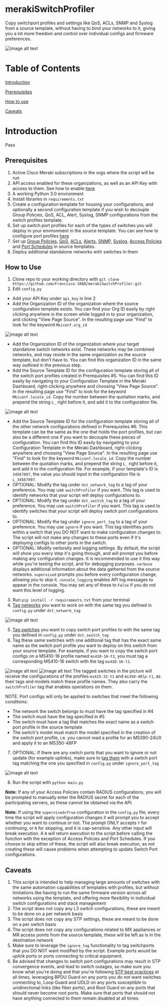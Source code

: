 # merakiSwitchProfiler

Copy switchport profiles and settings like QoS, ACLs, SNMP and Syslog from a source template, without having to bind your networks to it, giving you a lot more freedom and control over individual configs and firmware preferences.

![image alt text](images/diagram.png)

# Table of Contents

[Introduction](#intro)

[Prerequisites](#prereq)

[How to use](#howtouse)

[Caveats](#caveats)

<a name="intro"/>

# Introduction

Pass

<a name="prereq"/>

## Prerequisites

1. Active Cisco Meraki subscriptions in the orgs where the script will be run
2. API access enabled for these organizations, as well as an API Key with access to them. See how to enable [here](https://documentation.meraki.com/General_Administration/Other_Topics/Cisco_Meraki_Dashboard_API)
3. A working Python 3.0 environment
4. Install libraries in `requirements.txt`
5. Create a configuration template for housing your configurations, and optionally a second configuration template if you wish to decouple Group Policies, QoS, ACL, Alert, Syslog, SNMP configurations from the switch profiles template.
6. Set up switch port profiles for each of the types of switches you will deploy in your environment in the source template. You can see how to configure port profiles [here](https://documentation.meraki.com/Architectures_and_Best_Practices/Cisco_Meraki_Best_Practice_Design/Best_Practice_Design_-_MS_Switching/Templates_for_Switching_Best_Practices#Switch_Profiles)
7. Set up [Group Policies](https://documentation.meraki.com/MS/Access_Control/Meraki_MS_Group_Policy_Access_Control_Lists), [QoS](https://documentation.meraki.com/MS/Other_Topics/QoS_(Quality_of_Service)), [ACLs](https://documentation.meraki.com/MS/Layer_3_Switching/Configuring_ACLs), [Alerts](https://documentation.meraki.com/General_Administration/Cross-Platform_Content/Alerts_and_Notifications), [SNMP](https://documentation.meraki.com/General_Administration/Monitoring_and_Reporting/SNMP_Overview_and_Configuration), [Syslog](https://documentation.meraki.com/General_Administration/Monitoring_and_Reporting/Syslog_Server_Overview_and_Configuration), [Access Policies](https://documentation.meraki.com/MS/Access_Control/MS_Switch_Access_Policies_(802.1X)) and [Port Schedules](https://documentation.meraki.com/MS/Access_Control/Port_Schedules) in source templates.
8. Deploy additional standalone networks with switches in them

<a name="howtouse"/>

## How to Use

1. Clone repo to your working directory with `git clone https://github.com/Francisco-1088/merakiSwitchProfiler.git`
2. Edit `config.py`
* Add your API Key under `api_key` in line 2
* Add the Organization ID of the organization where the source configuration template exists. You can find your Org ID easily by right clicking anywhere in the screen while logged in to your organization, and clicking "View Page Source". In the resulting page use "Find" to look for the keyword `Mkiconf.org_id`

![image alt text](images/org_id.png)

* Add the Organization ID of the organization where your target standalone switch networks exist. These networks may be combined networks, and may reside in the same organization as the source template, but don't have to. You can find this organization ID in the same way outlined in the previous step.
* Add the Source Template ID for the configuration template storing all of the switch port profiles created in Prerequisites #5. You can find this ID easily by navigating to your Configuration Template in the Meraki Dashboard, right-clicking anywhere and choosing "View Page Source". In the resulting page use "Find" to look for the keyword `Mkiconf.locale_id`. Copy the number between the quotation marks, and prepend the string `L_` right before it, and add it to the configuration file.

![image alt text](images/template_id.png)

* Add the Source Template ID for the configuration template storing all of the other network configurations defined in Prerequisites #6. This template can be the same as the one that holds the port profiles, but can also be a different one if you want to decouple these pieces of configuration. You can find this ID easily by navigating to your Configuration Template in the Meraki Dashboard, right-clicking anywhere and choosing "View Page Source". In the resulting page use "Find" to look for the keyword `Mkiconf.locale_id`. Copy the number between the quotation marks, and prepend the string `L_` right before it, and add it to the configuration file. For example, if your template's ID is `34567897`, the value you should input in the configuration file is `L_34567897`.
* OPTIONAL: Modify the tag under `dst_network_tag` to a tag of your preference. You may use `switchProfiler` if you want. This tag is used to identify networks that your script will deploy configurations to.
* OPTIONAL: Modify the tag under `dst_switch_tag` to a tag of your preference. You may use `switchProfiler` if you want. This tag is used to identify switches that your script will deploy switch port configurations to.
* OPTIONAL: Modify the tag under `ignore_port_tag` to a tag of your preference. You may use `ignore` if you want. This tag identifies ports within a switch that you DO NOT want to make configuration changes to. The script will not make any changes to these ports even if it's deploying configs to other ports in the switch.
* OPTIONAL: Modify verbosity and logging settings. By default, the script will show you every step it's going through, and will prompt you before making any configuration changes. It is recommended to use it this way while you're testing the script, and for debugging purposes. `verbose` displays additional information about the data gathered from the source networks. `supervised` prompts you before every configuration change, allowing you to skip it. `console_logging` enables API log messages to appear in the console. You may set any of these to `False` if you do not want this level of logging.
3. Run `pip install -r requirements.txt` from your terminal
4. [Tag networks](https://documentation.meraki.com/General_Administration/Organizations_and_Networks/Organization_Menu/Manage_Tags) you want to work on with the same tag you defined in `config.py` under `dst_network_tag`

![image alt text](images/network_tags.png)

5. [Tag switches](https://documentation.meraki.com/General_Administration/Organizations_and_Networks/Organization_Menu/Manage_Tags#Creating_Device_tags) you want to copy switch port profiles to with the same tag you defined in `config.py` under `dst_switch_tag`
6. Tag these same switches with one additonal tag that has the exact same name as the switch port profile you want to deploy on this switch from your source template. For example, if you want to copy the switch port configs on a MS410-16 profile named `ms410-16-t1`, you must tag a corresponding MS410-16 switch with the tag `ms410-16-t1`.

![image alt text](images/switch_tags.png)
![image alt text](images/port_profiles.png)
The tagged switches in the picture will receive the configurations of the profiles `ms425-32-t1` and `ms350-48lp-t1`, as their tags and models match these profile names. They also carry the `switchProfiler` tag that enables operations on them.

NOTE: Port configs will only be applied to switches that meet the following conditions:
* The network the switch belongs to must have the tag specified in #4
* The switch must have the tag specified in #5
* The switch must have a tag that matches the exact name as a switch port profile in the source template
* The switch's model must match the model specified in the creation of the switch port profile, i.e. you cannot read a profile for an MS390-24UX and apply it to an MS350-48FP
7. OPTIONAL: If there are any switch ports that you want to ignore or not update (for example uplinks), make sure to [tag them](https://documentation.meraki.com/MS/Port_and_VLAN_Configuration/Switch_Ports#Port_configuration) with a switch port tag matching the one you specified in `config.py` under `ignore_port_tag`

![image alt text](images/ignore_port_tags.png)

8. Run the script with `python main.py`

**Note:** If any of your Access Policies contain RADIUS configurations, you will be prompted to manually enter the RADIUS secret for each of the participating servers, as these cannot be obtained via the API.

**Note:** If using the `supervised=True` configuration in the `config.py` file, every time the script will apply configuration changes it will prompt you to accept whether you want to continue or not. The prompt ONLY accepts `Y` for continuing, or `N` for skipping, and it is cap-sensitive. Any other input will break execution. A `N` will return execution to the script before calling the function with the exception of Access Policies and Port Schedules. If you choose to skip either of these, the script will also break execution, as not creating these will cause problems when attempting to update Switch Port configurations.

<a name="caveats"/>

## Caveats

1. This script is intended to help managing large amounts of switches with the same automation capabilities of templates with profiles, but without limitations like having to run the same firmware version across all networks using the template, and offering more flexibility in individual switch configurations and stack management
2. The script does not copy any L3 switch configurations, these are meant to be done on a per network basis
3. The script does not copy any STP settings, these are meant to be done on a per switch basis
4. The script does not copy any configurations related to MX appliances or MR access points from the source template, these will be left as is in the destination network
5. Make sure to leverage the `ignore_tag` functionality to tag switchports that you DO NOT want modified by the script. Example ports would be uplink ports or ports connecting to critical equipment.
6. Be advised that changes to switch port configurations may result in STP convergence events, and lead to switch outages, so make sure you know what you're doing and that you're following [STP best practices](https://documentation.meraki.com/MS/Port_and_VLAN_Configuration/Configuring_Spanning_Tree_on_Meraki_Switches_(MS)) at all times, leveraging BPDU Guard on any ports you do not want switches connecting to, Loop Guard and UDLD on any ports susceptible to unidirectional links (like fiber ports), and Root Guard on any ports that should never become root ports. Make sure that ports that should not have anything connected to them remain disabled at all times.
